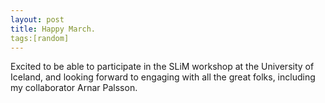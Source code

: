 ```yaml
---
layout: post
title: Happy March.
tags:[random]
---
```


Excited to be able to participate in the SLiM workshop at the University of Iceland, and looking forward to engaging with all the great folks, including my collaborator Arnar Palsson.
